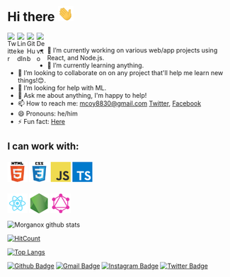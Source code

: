 # Hi there <img src="https://github.com/ABSphreak/ABSphreak/blob/master/gifs/Hi.gif" width="35px">
<a href="https://twitter.com/morganox881"><img align="left" alt="Twitter" width="22px" src="https://cdn.jsdelivr.net/npm/simple-icons@v3/icons/twitter.svg" /></a><a href="https://www.linkedin.com/in/morg-coy-781a92191"><img align="left" alt="LinkedIn" width="22px" src="https://cdn.jsdelivr.net/npm/simple-icons@v3/icons/linkedin.svg" /></a><a href="https://github.com/morganox"><img align="left" alt="GitHub" width="22px" src="https://cdn.jsdelivr.net/npm/simple-icons@v3/icons/github.svg" /></a> <a href="https://dev.to/morganox"><img align="left" alt="Dev.to" width="24px" src="https://cdn.jsdelivr.net/npm/simple-icons@v3/icons/dev-dot-to.svg" /></a>
<br />

<!--
**Morganox/Morganox** is a ✨ _special_ ✨ repository because its `README.md` (this file) appears on your GitHub profile.

- 🔭 I’m currently working on various web/app projects using React, and Node.js.
- 🌱 I’m currently learning anything.
- 👯 I’m looking to collaborate on on any project that'll help me learn new things!😊.
- 🤔 I’m looking for help with ML.
- 💬 Ask me about anything, I'm happy to help!
- 📫 How to reach me: mcoy8830@gmail.com [Twitter](https://twitter.com/morganox881), [Facebook](https://facebook.com/03281988m)
- 😄 Pronouns: he/him
- ⚡ Fun fact: [Here](https://www.google.com/search?q=im+feeling+curious)
-->
- 🔭 I’m currently working on various web/app projects using React, and Node.js.
- 🌱 I’m currently learning anything.
- 👯 I’m looking to collaborate on on any project that'll help me learn new things!😊.
- 🤔 I’m looking for help with ML.
- 💬 Ask me about anything, I'm happy to help!
- 📫 How to reach me: mcoy8830@gmail.com [Twitter](https://twitter.com/morganox881), [Facebook](https://facebook.com/03281988m)
- 😄 Pronouns: he/him
- ⚡ Fun fact: [Here](https://www.google.com/search?q=im+feeling+curious)

## I can work with:

### 
<code><img height="45" src="https://raw.githubusercontent.com/github/explore/80688e429a7d4ef2fca1e82350fe8e3517d3494d/topics/html/html.png"></code>
<code><img height="45" src="https://raw.githubusercontent.com/github/explore/80688e429a7d4ef2fca1e82350fe8e3517d3494d/topics/css/css.png"></code>
<code><img height="45" src="https://raw.githubusercontent.com/github/explore/80688e429a7d4ef2fca1e82350fe8e3517d3494d/topics/javascript/javascript.png"></code>
<code><img height="45" src="https://raw.githubusercontent.com/github/explore/80688e429a7d4ef2fca1e82350fe8e3517d3494d/topics/typescript/typescript.png"></code>

### 
<code><img height="45" src="https://raw.githubusercontent.com/github/explore/80688e429a7d4ef2fca1e82350fe8e3517d3494d/topics/react/react.png"></code>
<code><img height="45" src="https://raw.githubusercontent.com/github/explore/80688e429a7d4ef2fca1e82350fe8e3517d3494d/topics/nodejs/nodejs.png"></code>
<code><img height="45" src="https://raw.githubusercontent.com/github/explore/80688e429a7d4ef2fca1e82350fe8e3517d3494d/topics/graphql/graphql.png"></code>

![Morganox github stats](https://github-readme-stats.vercel.app/api?username=Morganox&count_private=true&show_icons=true&theme=tokyonight)

[![HitCount](http://hits.dwyl.com/Morganox/Morganox.svg)](http://hits.dwyl.com/Morganox/Morganox)

[![Top Langs](https://github-readme-stats.vercel.app/api/top-langs/?username=Morganox&layout=compact)](https://github.com/Morganox/Morganox)

[![Github Badge](https://img.shields.io/badge/-@Morganox-24292e?style=flat&logo=Github&logoColor=white&link=https://github.com/Morganox)](https://github.com/Morganox)
[![Gmail Badge](https://img.shields.io/badge/-@Email-c14438?style=flat&logo=Gmail&logoColor=white&link=mailto:mcoy8830@gmail.com)](mailto:mcoy8830@gmail.com)
[![Instagram Badge](https://img.shields.io/badge/-@yoelmorgan88-purple?style=flat&logo=instagram&logoColor=white&link=https://instagram.com/yoelmorgan88)](https://instagram.com/yoelmorgan88)
[![Twitter Badge](https://img.shields.io/badge/-@morganox881-1ca0f1?style=flat&labelColor=1ca0f1&logo=twitter&logoColor=white&link=https://twitter.com/morganox881)](https://twitter.com/morganox881)
